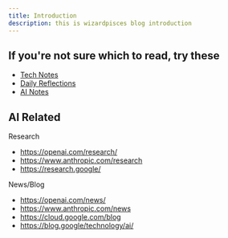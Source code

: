 ```yaml
---
title: Introduction
description: this is wizardpisces blog introduction
---
```


## If you're not sure which to read, try these
* [Tech Notes](/blog/TechNotes)
* [Daily Reflections](/blog/DailyReflections)
* [AI Notes](/blog/AiNotes)

## AI Related

Research
* https://openai.com/research/
* https://www.anthropic.com/research
* https://research.google/

News/Blog
* https://openai.com/news/
* https://www.anthropic.com/news
* https://cloud.google.com/blog
* https://blog.google/technology/ai/


